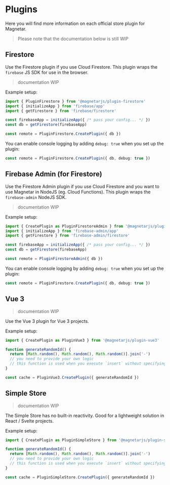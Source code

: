 # Plugins

Here you will find more information on each official store plugin for Magnetar.

> Please note that the documentation below is still WIP

## Firestore

Use the Firestore plugin if you use Cloud Firestore. This plugin wraps the `firebase` JS SDK for use in the browser.

> documentation WIP

Example setup:

<!-- prettier-ignore-start -->
```js
import { PluginFirestore } from '@magnetarjs/plugin-firestore'
import { initializeApp } from 'firebase/app'
import { getFirestore } from 'firebase/firestore'

const firebaseApp = initializeApp({ /* pass your config... */ })
const db = getFirestore(firebaseApp)

const remote = PluginFirestore.CreatePlugin({ db })
```
<!-- prettier-ignore-end -->

You can enable console logging by adding `debug: true` when you set up the plugin:

```ts
const remote = PluginFirestore.CreatePlugin({ db, debug: true })
```

## Firebase Admin (for Firestore)

Use the Firestore Admin plugin if you use Cloud Firestore and you want to use Magnetar in NodeJS (eg. Cloud Functions). This plugin wraps the `firebase-admin` NodeJS SDK.

> documentation WIP

Example setup:

<!-- prettier-ignore-start -->
```js
import { CreatePlugin as PluginFirestoreAdmin } from '@magnetarjs/plugin-firestore-admin'
import { initializeApp } from 'firebase-admin/app'
import { getFirestore } from 'firebase-admin/firestore'

const firebaseApp = initializeApp({ /* pass your config... */ })
const db = getFirestore(firebaseApp)

const remote = PluginFirestoreAdmin({ db })
```
<!-- prettier-ignore-end -->

You can enable console logging by adding `debug: true` when you set up the plugin:

```ts
const remote = PluginFirestore.CreatePlugin({ db, debug: true })
```

## Vue 3

> documentation WIP

Use the Vue 3 plugin for Vue 3 projects.

Example setup:

```js
import { CreatePlugin as PluginVue3 } from '@magnetarjs/plugin-vue3'

function generateRandomId() {
  return [Math.random(), Math.random(), Math.random()].join('-')
  // you need to provide your own logic
  // this function is used when you execute `insert` without specifying an ID
}

const cache = PluginVue3.CreatePlugin({ generateRandomId })
```

## Simple Store

> documentation WIP

The Simple Store has no built-in reactivity. Good for a lightweight solution in React / Svelte projects.

Example setup:

```js
import { CreatePlugin as PluginSimpleStore } from '@magnetarjs/plugin-simple-store'

function generateRandomId() {
  return [Math.random(), Math.random(), Math.random()].join('-')
  // you need to provide your own logic
  // this function is used when you execute `insert` without specifying an ID
}

const cache = PluginSimpleStore.CreatePlugin({ generateRandomId })
```
